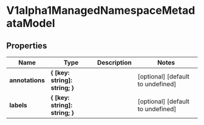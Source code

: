 # V1alpha1ManagedNamespaceMetadataModel

## Properties

Name | Type | Description | Notes
------------ | ------------- | ------------- | -------------
**annotations** | **{ [key: string]: string; }** |  | [optional] [default to undefined]
**labels** | **{ [key: string]: string; }** |  | [optional] [default to undefined]


